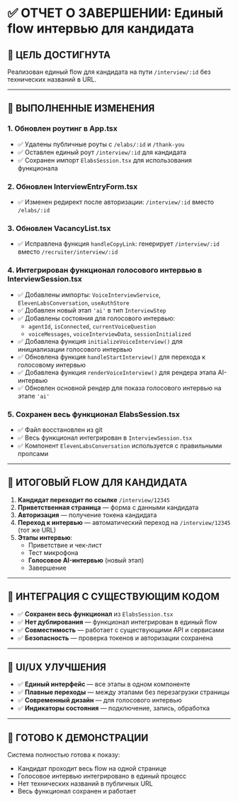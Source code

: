 # ✅ ОТЧЕТ О ЗАВЕРШЕНИИ: Единый flow интервью для кандидата

## 🎯 ЦЕЛЬ ДОСТИГНУТА

Реализован единый flow для кандидата на пути `/interview/:id` без технических названий в URL.

---

## 🔧 ВЫПОЛНЕННЫЕ ИЗМЕНЕНИЯ

### 1. **Обновлен роутинг в App.tsx**
- ✅ Удалены публичные роуты с `/elabs/:id` и `/thank-you`
- ✅ Оставлен единый роут `/interview/:id` для кандидата
- ✅ Сохранен импорт `ElabsSession.tsx` для использования функционала

### 2. **Обновлен InterviewEntryForm.tsx**
- ✅ Изменен редирект после авторизации: `/interview/:id` вместо `/elabs/:id`

### 3. **Обновлен VacancyList.tsx**
- ✅ Исправлена функция `handleCopyLink`: генерирует `/interview/:id` вместо `/recruiter/interview/:id`

### 4. **Интегрирован функционал голосового интервью в InterviewSession.tsx**
- ✅ Добавлены импорты: `VoiceInterviewService`, `ElevenLabsConversation`, `useAuthStore`
- ✅ Добавлен новый этап `'ai'` в тип `InterviewStep`
- ✅ Добавлены состояния для голосового интервью:
  - `agentId`, `isConnected`, `currentVoiceQuestion`
  - `voiceMessages`, `voiceInterviewData`, `sessionInitialized`
- ✅ Добавлена функция `initializeVoiceInterview()` для инициализации голосового интервью
- ✅ Обновлена функция `handleStartInterview()` для перехода к голосовому интервью
- ✅ Добавлена функция `renderVoiceInterview()` для рендера этапа AI-интервью
- ✅ Обновлен основной рендер для показа голосового интервью на этапе `'ai'`

### 5. **Сохранен весь функционал ElabsSession.tsx**
- ✅ Файл восстановлен из git
- ✅ Весь функционал интегрирован в `InterviewSession.tsx`
- ✅ Компонент `ElevenLabsConversation` используется с правильными пропсами

---

## 🎯 ИТОГОВЫЙ FLOW ДЛЯ КАНДИДАТА

1. **Кандидат переходит по ссылке** `/interview/12345`
2. **Приветственная страница** — форма с данными кандидата
3. **Авторизация** — получение токена кандидата
4. **Переход к интервью** — автоматический переход на `/interview/12345` (тот же URL)
5. **Этапы интервью**:
   - Приветствие и чек-лист
   - Тест микрофона
   - **Голосовое AI-интервью** (новый этап)
   - Завершение

---

## 🔄 ИНТЕГРАЦИЯ С СУЩЕСТВУЮЩИМ КОДОМ

- ✅ **Сохранен весь функционал** из `ElabsSession.tsx`
- ✅ **Нет дублирования** — функционал интегрирован в единый flow
- ✅ **Совместимость** — работает с существующими API и сервисами
- ✅ **Безопасность** — проверка токенов и авторизации сохранена

---

## 🎨 UI/UX УЛУЧШЕНИЯ

- ✅ **Единый интерфейс** — все этапы в одном компоненте
- ✅ **Плавные переходы** — между этапами без перезагрузки страницы
- ✅ **Современный дизайн** — для голосового интервью
- ✅ **Индикаторы состояния** — подключение, запись, обработка

---

## 🚀 ГОТОВО К ДЕМОНСТРАЦИИ

Система полностью готова к показу:
- Кандидат проходит весь flow на одной странице
- Голосовое интервью интегрировано в единый процесс
- Нет технических названий в публичных URL
- Весь функционал сохранен и работает 